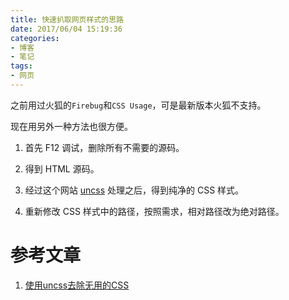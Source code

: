 ```yaml
---
title: 快速扒取网页样式的思路
date: 2017/06/04 15:19:36
categories: 
- 博客
- 笔记
tags: 
- 网页
---
```


之前用过火狐的`Firebug`和`CSS Usage`，可是最新版本火狐不支持。

现在用另外一种方法也很方便。

<!--more-->

1. 首先 F12 调试，删除所有不需要的源码。


2. 得到 HTML 源码。


3. 经过这个网站 [uncss](https://uncss-online.com/) 处理之后，得到纯净的 CSS 样式。


4. 重新修改 CSS 样式中的路径，按照需求，相对路径改为绝对路径。

# 参考文章
1. [使用uncss去除无用的CSS](http://www.webhek.com/post/uncss.html)
